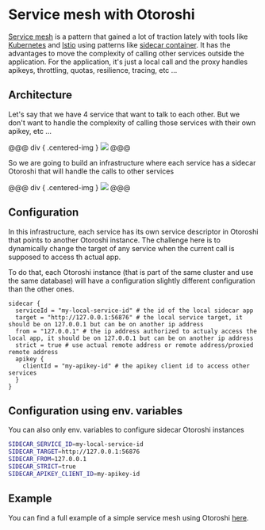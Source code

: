 # Service mesh with Otoroshi

[Service mesh](http://philcalcado.com/2017/08/03/pattern_service_mesh.html) is a pattern that gained a lot of traction lately with tools like [Kubernetes](https://kubernetes.io/) and [Istio](https://istio.io/) using patterns like [sidecar container](https://kubernetes.io/blog/2015/06/the-distributed-system-toolkit-patterns/#example-1-sidecar-containers). It has the advantages to move the complexity of calling other services outside the application. For the application, it's just a local call and the proxy handles apikeys, throttling, quotas, resilience, tracing, etc ...

## Architecture

Let's say that we have 4 service that want to talk to each other. But we don't want to handle the complexity of calling those services with their own apikey, etc ...

@@@ div { .centered-img }
<img src="https://github.com/MAIF/otoroshi/raw/master/demos/service-mesh/calls.png" />
@@@

So we are going to build an infrastructure where each service has a sidecar Otoroshi that will handle the calls to other services

@@@ div { .centered-img }
<img src="https://github.com/MAIF/otoroshi/raw/master/demos/service-mesh/mesh.png" />
@@@

## Configuration

In this infrastructure, each service has its own service descriptor in Otoroshi that points to another Otoroshi instance. The challenge here is to dynamically change the target of any service when the current call is supposed to access th actual app.

To do that, each Otoroshi instance (that is part of the same cluster and use the same database) will have a configuration slightly different configuration than the other ones. 

```hocon
sidecar {
  serviceId = "my-local-service-id" # the id of the local sidecar app
  target = "http://127.0.0.1:56876" # the local service target, it should be on 127.0.0.1 but can be on another ip address
  from = "127.0.0.1" # the ip address authorized to actualy access the local app, it should be on 127.0.0.1 but can be on another ip address
  strict = true # use actual remote address or remote address/proxied remote address
  apikey {
    clientId = "my-apikey-id" # the apikey client id to access other services
  }
}
```

## Configuration using env. variables

You can also only env. variables to configure sidecar Otoroshi instances 

```sh
SIDECAR_SERVICE_ID=my-local-service-id
SIDECAR_TARGET=http://127.0.0.1:56876
SIDECAR_FROM=127.0.0.1
SIDECAR_STRICT=true
SIDECAR_APIKEY_CLIENT_ID=my-apikey-id
```

## Example

You can find a full example of a simple service mesh using Otoroshi [here](https://github.com/MAIF/otoroshi/tree/master/demos/service-mesh).